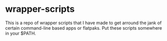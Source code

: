# wrapper-scripts
This is a repo of wrapper scripts that I have made to get arround the jank of certain command-line based apps or flatpaks.
Put these scripts somewhere in your $PATH.
